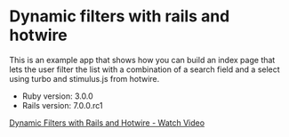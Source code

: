 # Dynamic filters with rails and hotwire

This is an example app that shows how you can build an index page that lets the
user filter the list with a combination of a search field and a select using
turbo and stimulus.js from hotwire.

* Ruby version: 3.0.0
* Rails version: 7.0.0.rc1

<a href="https://www.loom.com/share/76e7527ec19b4f678303c7352d4d4b0d">
  <p>Dynamic Filters with Rails and Hotwire - Watch Video</p>
</a>
